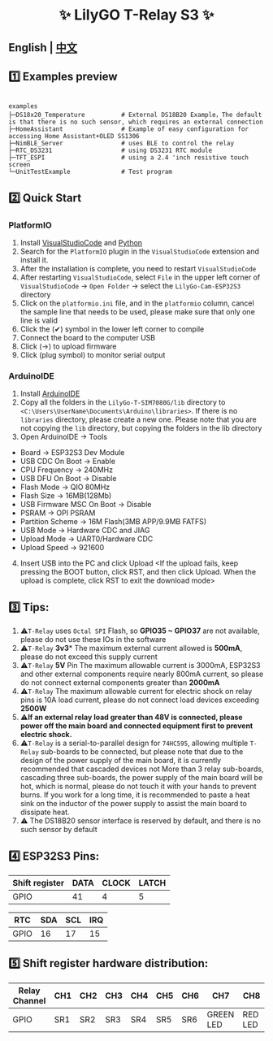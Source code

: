 <h1 align = "center">✨ LilyGO T-Relay S3  ✨</h1>

## **English | [中文](README_CN.MD)**

## 1️⃣ Examples preview

````

examples 
├─DS18x20_Temperature          # External DS18B20 Example，The default is that there is no such sensor, which requires an external connection
├─HomeAssistant                # Example of easy configuration for accessing Home Assistant+OLED SS1306
├─NimBLE_Server                # uses BLE to control the relay
├─RTC_DS3231                   # using DS3231 RTC module
├─TFT_ESPI                     # using a 2.4 'inch resistive touch screen
└─UnitTestExample              # Test program

````

## 2️⃣ Quick Start

### PlatformIO

1. Install [VisualStudioCode](https://code.visualstudio.com/) and [Python](https://www.python.org/)
2. Search for the `PlatformIO` plugin in the `VisualStudioCode` extension and install it.
3. After the installation is complete, you need to restart `VisualStudioCode`
4. After restarting `VisualStudioCode`, select `File` in the upper left corner of `VisualStudioCode` -> `Open Folder` -> select the `LilyGo-Cam-ESP32S3` directory
5. Click on the `platformio.ini` file, and in the `platformio` column, cancel the sample line that needs to be used, please make sure that only one line is valid
6. Click the (✔) symbol in the lower left corner to compile
7. Connect the board to the computer USB
8. Click (→) to upload firmware
9. Click (plug symbol) to monitor serial output


### ArduinoIDE

1. Install [ArduinoIDE](https://www.arduino.cc/en/software)
2. Copy all the folders in the `LilyGo-T-SIM7080G/lib` directory to `<C:\Users\UserName\Documents\Arduino\libraries>`. If there is no `libraries` directory, please create a new one. Please note that you are not copying the `lib` directory, but copying the folders in the lib directory
3. Open ArduinoIDE -> Tools
- Board -> ESP32S3 Dev Module
- USB CDC On Boot -> Enable
- CPU Frequency -> 240MHz
- USB DFU On Boot -> Disable
- Flash Mode -> QIO 80MHz
- Flash Size -> 16MB(128Mb)
- USB Firmware MSC On Boot -> Disable
- PSRAM -> OPI PSRAM
- Partition Scheme -> 16M Flash(3MB APP/9.9MB FATFS)
- USB Mode -> Hardware CDC and JIAG
- Upload Mode -> UART0/Hardware CDC
- Upload Speed -> 921600
4. Insert USB into the PC and click Upload <If the upload fails, keep pressing the BOOT button, click RST, and then click Upload. When the upload is complete, click RST to exit the download mode>

## 3️⃣ Tips:

1. ⚠`T-Relay` uses `Octal SPI` Flash, so **GPIO35 ~ GPIO37** are not available, please do not use these IOs in the software
2. ⚠`T-Relay` **3v3*** The maximum external current allowed is **500mA**, please do not exceed this supply current
3. ⚠`T-Relay` **5V** Pin The maximum allowable current is 3000mA, ESP32S3 and other external components require nearly 800mA current, so please do not connect external components greater than **2000mA**
4. ⚠`T-Relay` The maximum allowable current for electric shock on relay pins is 10A load current, please do not connect load devices exceeding **2500W**
5. ⚠**If an external relay load greater than 48V is connected, please power off the main board and connected equipment first to prevent electric shock.**
6. ⚠`T-Relay` is a serial-to-parallel design for `74HC595`, allowing multiple `T-Relay` sub-boards to be connected, but please note that due to the design of the power supply of the main board, it is currently recommended that cascaded devices not More than 3 relay sub-boards, cascading three sub-boards, the power supply of the main board will be hot, which is normal, please do not touch it with your hands to prevent burns. If you work for a long time, it is recommended to paste a heat sink on the inductor of the power supply to assist the main board to dissipate heat.
7. ⚠ The DS18B20 sensor interface is reserved by default, and there is no such sensor by default

## 4️⃣ ESP32S3 Pins:

| Shift register | DATA | CLOCK | LATCH |
| -------------- | ---- | ----- | ----- |
| GPIO           | 41   | 4     | 5     |

| RTC  | SDA | SCL | IRQ |
| ---- | --- | --- | --- |
| GPIO | 16  | 17  | 15  |

## 5️⃣ Shift register hardware distribution:

| Relay Channel | CH1 | CH2 | CH3 | CH4 | CH5 | CH6 | CH7       | CH8     |
| ------------- | --- | --- | --- | --- | --- | --- | --------- | ------- |
| GPIO          | SR1 | SR2 | SR3 | SR4 | SR5 | SR6 | GREEN LED | RED LED |